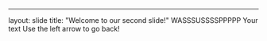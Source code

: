 
---
layout: slide
title: "Welcome to our second slide!"
WASSSUSSSSPPPPP
Your text
Use the left arrow to go back!
